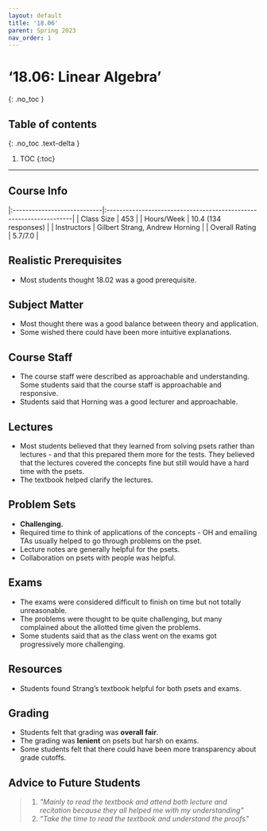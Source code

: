 ```yaml
---
layout: default
title: '18.06'
parent: Spring 2023
nav_order: 1
---
```


# ‘18.06: Linear Algebra’
{: .no_toc }

## Table of contents
{: .no_toc .text-delta }

1. TOC
{:toc}

---

## Course Info

|:----------------------------|:-------------------------------------------------------------------|
| Class Size    		| 453                                                           		|
| Hours/Week        	| 10.4 (134 responses)                                          	| 
| Instructors         	| Gilbert Strang, Andrew Horning			|
| Overall Rating	| 5.7/7.0						|

## Realistic Prerequisites
* Most students thought 18.02 was a good prerequisite.

## Subject Matter
* Most thought there was a good balance between theory and application.
* Some wished there could have been more intuitive explanations.

## Course Staff
* The course staff were described as approachable and understanding. Some students said that the course staff is approachable and responsive.
* Students said that Horning was a good lecturer and approachable.

## Lectures
* Most students believed that they learned from solving psets rather than lectures - and that this prepared them more for the tests. They believed that the lectures covered the concepts fine but still would have a hard time with the psets. 
* The textbook helped clarify the lectures.

## Problem Sets
* **Challenging.**
* Required time to think of applications of the concepts - OH and emailing TAs usually helped to go through problems on the pset.
* Lecture notes are generally helpful for the psets.
* Collaboration on psets with people was helpful.

## Exams
* The exams were considered difficult to finish on time but not totally unreasonable. 
* The problems were thought to be quite challenging, but many complained about the allotted time given the problems. 
* Some students said that as the class went on the exams got progressively more challenging.  

## Resources
* Students found Strang’s textbook helpful for both psets and exams.

## Grading
* Students felt that grading was **overall fair**.
* The grading was **lenient** on psets but harsh on exams.
* Some students felt that there could have been more transparency about grade cutoffs.

## Advice to Future Students
> 1. *"Mainly to read the textbook and attend both lecture and recitation because they all helped me with my understanding"* 
> 2. *”Take the time to read the textbook and understand the proofs"*
